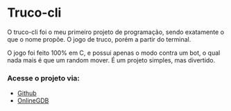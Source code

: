 # Truco-cli

O truco-cli foi o meu primeiro projeto de programação, sendo exatamente o que o
nome propõe. O jogo de truco, porém a partir do terminal. 

O jogo foi feito 100% em C, e possui apenas o modo contra um bot, o qual nada
mais é que um random mover. É um projeto simples, mas divertido.

### Acesse o projeto via:

* <a href="https://github.com/vidacalura/Truco-cli">
    Github</a>
* <a href="https://onlinegdb.com/A4qNAeLoz">
    OnlineGDB</a>